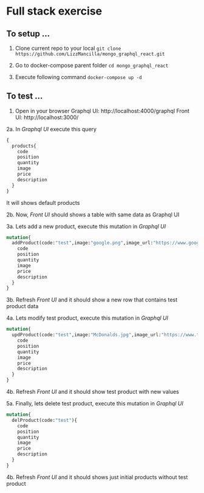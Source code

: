 # Full stack exercise

## To setup ...

1. Clone current repo to your local
`git clone https://github.com/LizzMancilla/mongo_graphql_react.git`

2. Go to docker-compose parent folder
`cd mongo_graphql_react`

3. Execute following command
`docker-compose up -d`

## To test ...

1. Open in your browser
Graphql UI: http://localhost:4000/graphql
Front UI: http://localhost:3000/

2a. In *Graphql UI* execute this query
```graphql
{
  products{
    code
    position
    quantity
    image
    price
    description
  }
}
```
It will shows default products

2b. Now, *Front UI* should shows a table with same data as Graphql UI

3a. Lets add a new product, execute this mutation in *Graphql UI*
```graphql
mutation{
  addProduct(code:"test",image:"google.png",image_url:"https://www.google.com/images/srpr/logo3w.png",quantity:100,price:99,description:"Test product"){
    code
    position
    quantity
    image
    price
    description
  }
}
```

3b. Refresh *Front UI* and it should show a new row that contains test product data

4a. Lets modify test product, execute this mutation in *Graphql UI*
```graphql
mutation{
  updProduct(code:"test",image:"McDonalds.jpg",image_url:"https://www.tailorbrands.com/wp-content/uploads/2020/07/mcdonalds-logo.jpg",quantity:0,price:0,description:"Test product modified"){
    code
    position
    quantity
    image
    price
    description
  }
}
```

4b. Refresh *Front UI* and it should show test product with new values

5a. Finally, lets delete test product, execute this mutation in *Graphql UI*
```graphql
mutation{
  delProduct(code:"test"){
    code
    position
    quantity
    image
    price
    description
  }
}
```

4b. Refresh *Front UI* and it should shows just initial products without test product

